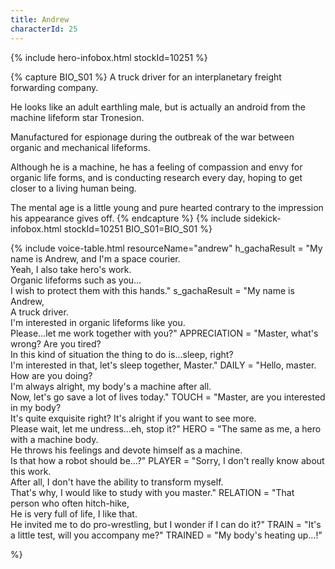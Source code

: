 ```yaml
---
title: Andrew
characterId: 25
---
```


{% include hero-infobox.html stockId=10251 %}

{% capture BIO_S01 %}
A truck driver for an interplanetary freight forwarding company.

He looks like an adult earthling male, but is actually an android from the machine lifeform star Tronesion.

Manufactured for espionage during the outbreak of the war between organic and mechanical lifeforms.

Although he is a machine, he has a feeling of compassion and envy for organic life forms, and is conducting research every day, hoping to get closer to a living human being.

The mental age is a little young and pure hearted contrary to the impression his appearance gives off.
{% endcapture %}
{% include sidekick-infobox.html stockId=10251 BIO_S01=BIO_S01 %}

{% include voice-table.html resourceName="andrew" 
h_gachaResult = "My name is Andrew, and I'm a space courier.<br>Yeah, I also take hero's work.<br>Organic lifeforms such as you…<br>I wish to protect them with this hands."
s_gachaResult = "My name is Andrew,<br>A truck driver.<br>I'm interested in organic lifeforms like you.<br>Please...let me work together with you?"
APPRECIATION = "Master, what's wrong? Are you tired?<br>In this kind of situation the thing to do is…sleep, right?<br>I'm interested in that, let's sleep together, Master."
DAILY = "Hello, master. How are you doing?<br>I'm always alright, my body's a machine after all.<br>Now, let's go save a lot of lives today."
TOUCH = "Master, are you interested in my body?<br>It's quite exquisite right? It's alright if you want to see more.<br>Please wait, let me undress…eh, stop it?"
HERO = "The same as me, a hero with a machine body.<br>He throws his feelings and devote himself as a machine.<br>Is that how a robot should be…?"
PLAYER = "Sorry, I don't really know about this work.<br>After all, I don't have the ability to transform myself.<br>That's why, I would like to study with you master."
RELATION = "That person who often hitch-hike,<br>He is very full of life, I like that.<br>He invited me to do pro-wrestling, but I wonder if I can do it?"
TRAIN = "It's a little test, will you accompany me?"
TRAINED = "My body's heating up…!"

%}
